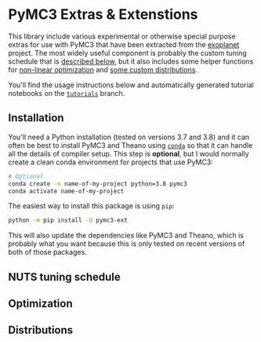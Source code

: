 # PyMC3 Extras & Extenstions

This library include various experimental or otherwise special purpose extras for use with PyMC3 that have been extracted from the [exoplanet](https://docs.exoplanet.codes) project.
The most widely useful component is probably the custom tuning schedule that is [described below](#NUTS-tuning-schedule), but it also includes some helper functions for [non-linear optimization](#Optimization) and [some custom distributions](#Distributions).

You'll find the usage instructions below and automatically generated tutorial notebooks on the [`tutorials`](https://github.com/exoplanet-dev/pymc3-ext/tree/tutorials) branch.

## Installation

You'll need a Python installation (tested on versions 3.7 and 3.8) and it can often be best to install PyMC3 and Theano using [`conda`](https://docs.conda.io/en/latest/) so that it can handle all the details of compiler setup.
This step is **optional**, but I would normally create a clean conda environment for projects that use PyMC3:

```bash
# Optional
conda create -n name-of-my-project python=3.8 pymc3
conda activate name-of-my-project
```

The easiest way to install this package is using `pip`:

```bash
python -m pip install -U pymc3-ext
```

This will also update the dependencies like PyMC3 and Theano, which is probably what you want because this is only tested on recent versions of both of those packages.

## NUTS tuning schedule


## Optimization


## Distributions
